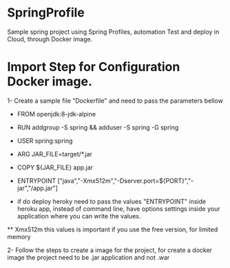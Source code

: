 # SpringProfile
Sample spring project using Spring Profiles, automation Test and deploy in Cloud, through Docker image. 

# Import Step for Configuration Docker image. 

1- Create a sample file "Dockerfile" and need to pass the parameters bellow

* FROM openjdk:8-jdk-alpine

* RUN addgroup -S spring && adduser -S spring -G spring

* USER spring:spring

* ARG JAR_FILE=target/*.jar

* COPY ${JAR_FILE} app.jar

* ENTRYPOINT ["java","-Xmx512m","-Dserver.port=${PORT}","-jar","/app.jar"]

* if do deploy heroky need to pass the values "ENTRYPOINT" inside heroku app, instead of command line, have options settings inside your application where you can write the values.

** Xmx512m this values is important if you use the free version, for limited memory 

2- Follow the steps to create a image for the project, for create a docker image the project need to be .jar application and not .war 
